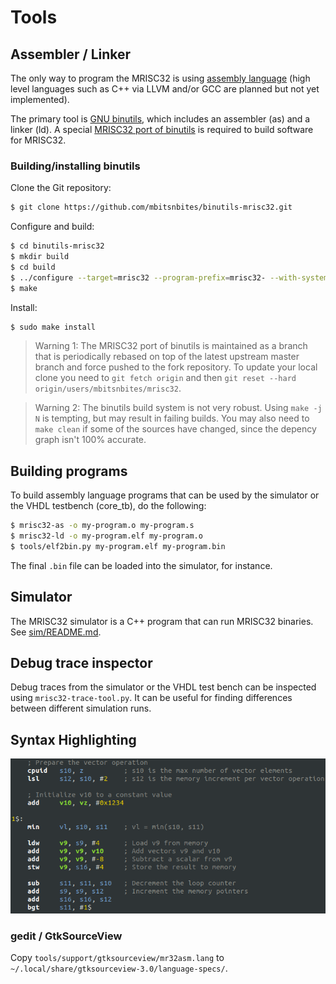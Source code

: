# Tools

## Assembler / Linker

The only way to program the MRISC32 is using [assembly language](https://en.wikipedia.org/wiki/Assembly_language) (high level languages such as C++ via LLVM and/or GCC are planned but not yet implemented).

The primary tool is [GNU binutils](https://www.gnu.org/software/binutils/), which includes an assembler (as) and a linker (ld). A special [MRISC32 port of binutils](https://github.com/mbitsnbites/binutils-mrisc32) is required to build software for MRISC32.


### Building/installing binutils

Clone the Git repository:

```bash
$ git clone https://github.com/mbitsnbites/binutils-mrisc32.git
```

Configure and build:

```bash
$ cd binutils-mrisc32
$ mkdir build
$ cd build
$ ../configure --target=mrisc32 --program-prefix=mrisc32- --with-system-zlib --disable-gdb --disable-sim
$ make
```

Install:

```bash
$ sudo make install
```

> Warning 1: The MRISC32 port of binutils is maintained as a branch that is periodically rebased on top of the latest upstream master branch and force pushed to the fork repository. To update your local clone you need to `git fetch origin` and then `git reset --hard origin/users/mbitsnbites/mrisc32`.

> Warning 2: The binutils build system is not very robust. Using `make -j N` is tempting, but may result in failing builds. You may also need to `make clean` if some of the sources have changed, since the depency graph isn't 100% accurate.


## Building programs

To build assembly language programs that can be used by the simulator or the VHDL testbench (core_tb), do the following:

```bash
$ mrisc32-as -o my-program.o my-program.s
$ mrisc32-ld -o my-program.elf my-program.o
$ tools/elf2bin.py my-program.elf my-program.bin
```

The final `.bin` file can be loaded into the simulator, for instance.


## Simulator

The MRISC32 simulator is a C++ program that can run MRISC32 binaries. See [sim/README.md](sim/README.md).


## Debug trace inspector

Debug traces from the simulator or the VHDL test bench can be inspected using `mrisc32-trace-tool.py`. It can be useful for finding differences between different simulation runs.


## Syntax Highlighting

![MRISC32 Assembly Language](mrisc32-asm.png)

### gedit / GtkSourceView

Copy `tools/support/gtksourceview/mr32asm.lang` to `~/.local/share/gtksourceview-3.0/language-specs/`.
